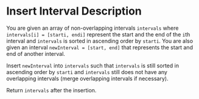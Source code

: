 # Insert Interval Description

You are given an array of non-overlapping intervals `intervals` where `intervals[i] = [starti, endi]` represent the start and the end of the `i`th interval and `intervals` is sorted in ascending order by `starti`. You are also given an interval `newInterval = [start, end]` that represents the start and end of another interval.

Insert `newInterval` into `intervals` such that `intervals` is still sorted in ascending order by `starti` and `intervals` still does not have any overlapping intervals (merge overlapping intervals if necessary).

Return `intervals` after the insertion.
